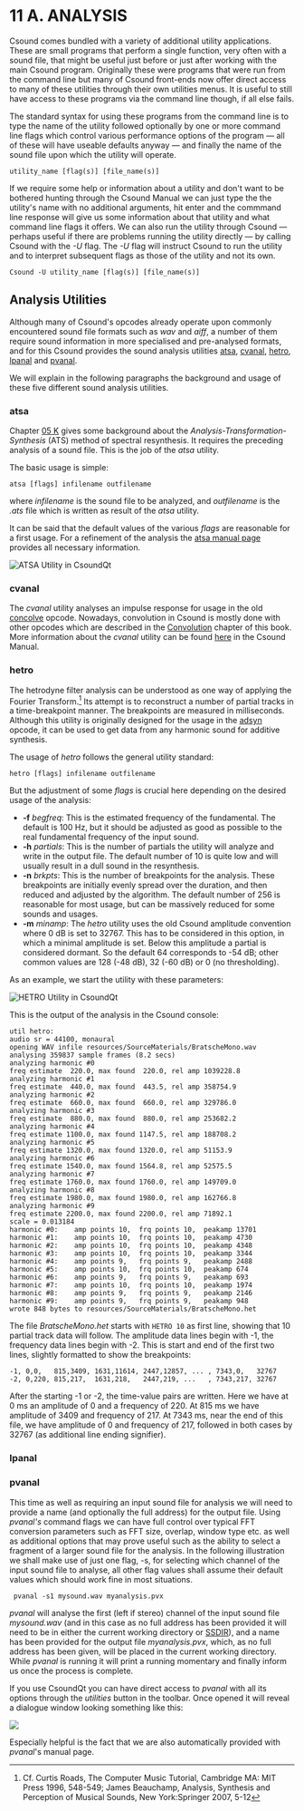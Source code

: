 11 A. ANALYSIS
==============

Csound comes bundled with a variety of additional utility applications.
These are small programs that perform a single function, very often with
a sound file, that might be useful just before or just after working
with the main Csound program. Originally these were programs that were
run from the command line but many of Csound front-ends now offer direct
access to many of these utilities through their own utilities menus. It
is useful to still have access to these programs via the command line
though, if all else fails.

The standard syntax for using these programs from the command line is to
type the name of the utility followed optionally by one or more command
line flags which control various performance options of the program —
all of these will have useable defaults anyway — and finally the name of
the sound file upon which the utility will operate.

    utility_name [flag(s)] [file_name(s)]

If we require some help or information about a utility and don't want
to be bothered hunting through the Csound Manual we can just type the
the utility's name with no additional arguments, hit enter and the
commmand line response will give us some information about that utility
and what command line flags it offers. We can also run the utility
through Csound — perhaps useful if there are problems running the
utility directly — by calling Csound with the *-U* flag. The *-U* flag will
instruct Csound to run the utility and to interpret subsequent flags as
those of the utility and not its own.

    Csound -U utility_name [flag(s)] [file_name(s)]


Analysis Utilities
------------------

Although many of Csound's opcodes already operate upon commonly
encountered sound file formats such as *wav* and *aiff*, a number of
them require sound information in more specialised and pre-analysed
formats, and for this Csound provides the sound analysis utilities
[atsa](https://csound.com/docs/manual/UtilityAtsa.html),
[cvanal](https://csound.com/docs/manual/cvanal.html),
[hetro](https://csound.com/docs/manual/hetro.html),
[lpanal](https://csound.com/docs/manual/lpanal.html) and
[pvanal](https://csound.com/docs/manual/pvanal.html).

We will explain in the following paragraphs the background and usage of these five different sound analysis utilities. 


### atsa

Chapter [05 K](05-k-ats-resynthesis.md) gives some background about the *Analysis-Transformation-Synthesis* (ATS) method of spectral resynthesis. It requires the preceding analysis of a sound file. This is the job of the *atsa* utility.

The basic usage is simple:

    atsa [flags] infilename outfilename

where *infilename* is the sound file to be analyzed, and *outfilename* is the *.ats* file which is written as result of the *atsa* utility.

It can be said that the default values of the various *flags* are reasonable for a first usage. For a refinement of the analysis the [atsa manual page](https://csound.com/docs/manual/UtilityAtsa.html) provides all necessary information.

![ATSA Utility in CsoundQt](../resources/images/11-a-atsa.png)


### cvanal

The *cvanal* utility analyses an impulse response for usage in the old [concolve](https://csound.com/docs/manual/convolve.html) opcode. Nowadays, convolution in Csound is mostly done with other opcodes which are described in the [Convolution](05-h-convolution.md) chapter of this book. More information about the *cvanal* utility can be found [here](https://csound.com/docs/manual/cvanal.html) in the Csound Manual.


### hetro

The hetrodyne filter analysis can be understood as one way of applying the Fourier Transform.[^1] Its attempt is to reconstruct a number of partial tracks in a time-breakpoint manner. The breakpoints are measured in milliseconds. 
Although this utility is originally designed for the usage in the [adsyn](https://csound.com/docs/manual/adsyn.html) opcode, it can be used to get data from any harmonic sound for additive synthesis. 

[^1]: Cf. Curtis Roads, The Computer Music Tutorial, Cambridge MA: MIT Press 1996, 548-549;
James Beauchamp, Analysis, Synthesis and Perception of Musical Sounds, New York:Springer 2007, 5-12

The usage of *hetro* follows the general utility standard:

    hetro [flags] infilename outfilename

But the adjustment of some *flags* is crucial here depending on the desired usage of the analysis:

- **-f** *begfreq*: This is the estimated frequency of the fundamental. The default is 100 Hz, but it should be adjusted as good as possible to the real fundamental frequency of the input sound.  
- **-h** *partials*: This is the number of partials the utility will analyze and write in the output file. The default number of 10 is quite low and will usually result in a dull sound in the resynthesis.  
- **-n** *brkpts*: This is the number of breakpoints for the analysis. These breakpoints are initially evenly spread over the duration, and then reduced and adjusted by the algorithm. The default number of 256 is reasonable for most usage, but can be massively reduced for some sounds and usages.  
- **-m** *minamp*: The *hetro* utility uses the old Csound amplitude convention where 0 dB is set to 32767. This has to be considered in this option, in which a minimal amplitude is set. Below this amplitude a partial is considered dormant. So the default 64 corresponds to -54 dB; other common values are 128 (-48 dB), 32 (-60 dB) or 0 (no thresholding).
 
As an example, we start the utility with these parameters:

![HETRO Utility in CsoundQt](../resources/images/11-a-hetro.png)

This is the output of the analysis in the Csound console:

~~~
util hetro:
audio sr = 44100, monaural
opening WAV infile resources/SourceMaterials/BratscheMono.wav
analysing 359837 sample frames (8.2 secs)
analyzing harmonic #0
freq estimate  220.0, max found  220.0, rel amp 1039228.8
analyzing harmonic #1
freq estimate  440.0, max found  443.5, rel amp 358754.9
analyzing harmonic #2
freq estimate  660.0, max found  660.0, rel amp 329786.0
analyzing harmonic #3
freq estimate  880.0, max found  880.0, rel amp 253682.2
analyzing harmonic #4
freq estimate 1100.0, max found 1147.5, rel amp 188708.2
analyzing harmonic #5
freq estimate 1320.0, max found 1320.0, rel amp 51153.9
analyzing harmonic #6
freq estimate 1540.0, max found 1564.8, rel amp 52575.5
analyzing harmonic #7
freq estimate 1760.0, max found 1760.0, rel amp 149709.0
analyzing harmonic #8
freq estimate 1980.0, max found 1980.0, rel amp 162766.8
analyzing harmonic #9
freq estimate 2200.0, max found 2200.0, rel amp 71892.1
scale = 0.013184
harmonic #0:	amp points 10, 	frq points 10,	peakamp 13701
harmonic #1:	amp points 10, 	frq points 10,	peakamp 4730
harmonic #2:	amp points 10, 	frq points 10,	peakamp 4348
harmonic #3:	amp points 10, 	frq points 10,	peakamp 3344
harmonic #4:	amp points 9, 	frq points 9,	peakamp 2488
harmonic #5:	amp points 10, 	frq points 10,	peakamp 674
harmonic #6:	amp points 9, 	frq points 9,	peakamp 693
harmonic #7:	amp points 10, 	frq points 10,	peakamp 1974
harmonic #8:	amp points 9, 	frq points 9,	peakamp 2146
harmonic #9:	amp points 9, 	frq points 9,	peakamp 948
wrote 848 bytes to resources/SourceMaterials/BratscheMono.het
~~~

The file *BratscheMono.het* starts with `HETRO 10` as first line, showing that 10 partial track data will follow. The amplitude data lines begin with -1, the frequency data lines begin with -2.  This is start and end of the first two lines, slightly formatted to show the breakpoints:

~~~
-1, 0,0,   815,3409, 1631,11614, 2447,12857, ... , 7343,0,   32767
-2, 0,220, 815,217,  1631,218,   2447,219, ...   , 7343,217, 32767
~~~

After the starting -1 or -2, the time-value pairs are written. Here we have at 0 ms an amplitude of 0 and a frequency of 220. At 815 ms we have amplitude of 3409 and frequency of 217. At 7343 ms, near the end of this file, we have amplitude of 0 and frequency of 217, followed in both cases by 32767 (as additional line ending signifier).


### lpanal


### pvanal

This time as well as requiring an input sound file for analysis we will
need to provide a name (and optionally the full address) for the output
file. Using *pvanal's* command flags we can have full control over
typical FFT conversion parameters such as FFT size, overlap, window type
etc. as well as additional options that may prove useful such as the
ability to select a fragment of a larger sound file for the analysis. In
the following illustration we shall make use of just one flag, -s, for
selecting which channel of the input sound file to analyse, all other
flag values shall assume their default values which should work fine in
most situations.

     pvanal -s1 mysound.wav myanalysis.pvx

*pvanal* will analyse the first (left if stereo) channel of the input sound file *mysound.wav* (and in this case as no full address has been provided
it will need to be in either the current working directory or
[SSDIR](https://csound.com/docs/manual/CommandEnvironment.html)),
and a name has been provided for the output file *myanalysis.pvx*,
which, as no full address has been given, will be placed in the current
working directory. While *pvanal* is running it will print a running momentary and finally inform us once the process is complete.

If you use CsoundQt you can have direct access to *pvanal* with all its
options through the *utilities* button in the toolbar. Once opened it
will reveal a dialogue window looking something like this:

![](../resources/images/11-a-csoundqtpvanal.jpg)

Especially helpful is the fact that we are also automatically provided
with *pvanal*'s manual page.
